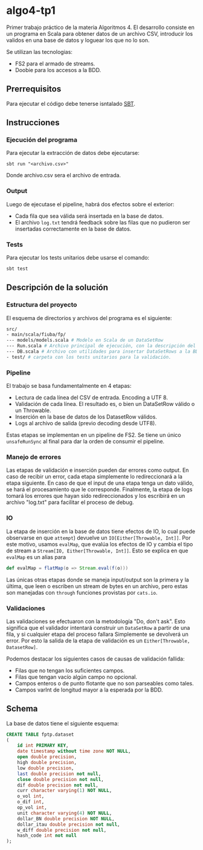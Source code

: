 # algo4-tp1

Primer trabajo práctico de la materia Algoritmos 4. El desarrollo consiste en un programa en Scala para obtener datos
de un archivo CSV, introducir los validos en una base de datos y loguear los que no lo son.

Se utilizan las tecnologias:

- FS2 para el armado de streams.
- Doobie para los accesos a la BDD.

## Prerrequisitos

Para ejecutar el código debe tenerse isntalado [SBT](https://www.scala-sbt.org/1.x/docs/Installing-sbt-on-Linux.html).

## Instrucciones

### Ejecución del programa

Para ejecutar la extracción de datos debe ejecutarse:

```shell
sbt run "<archivo.csv>"
```

Donde archivo.csv sera el archivo de entrada.

### Output

Luego de ejecutase el pipeline, habrá dos efectos sobre el exterior:

- Cada fila que sea válida será insertada en la base de datos.
- El archivo `log.txt` tendrá feedback sobre las filas que no pudieron ser insertadas correctamente en la base de datos.

### Tests

Para ejecutar los tests unitarios debe usarse el comando:

```bash
sbt test
```

## Descripción de la solución

### Estructura del proyecto

El esquema de directorios y archivos del programa es el siguiente:

```bash
src/
- main/scala/fiuba/fp/
--- models/models.scala # Modelo en Scala de un DataSetRow
--- Run.scala # Archivo principal de ejecución, con la descripción del pipeline.
--- DB.scala # Archivo con utilidades para insertar DataSetRows a la BDD.
- test/ # carpeta con los tests unitarios para la validación. 
```

### Pipeline

El trabajo se basa fundamentalmente en 4 etapas:

- Lectura de cada línea del CSV de entrada. Encoding a UTF 8.
- Validación de cada línea. El resultado es, o bien un DataSetRow válido o un Throwable.
- Inserción en la base de datos de los DatasetRow válidos. 
- Logs al archivo de salida (previo decoding desde UTF8).

Estas etapas se implementan en un pipeline de FS2. Se tiene un único `unsafeRunSync` al final para
dar la orden de consumir el pipeline.

### Manejo de errores

Las etapas de validación e inserción pueden dar errores como output. En caso de recibir un error, cada
etapa simplemente lo redireccionará a la etapa siguiente. En caso de que el input de una etapa tenga un dato válido,
se hará el procesamiento que le corresponde. Finalmente, la etapa de logs tomará los errores que hayan sido
redireccionados y los escribirá en un archivo "log.txt" para facilitar el proceso de debug.

### IO

La etapa de inserción en la base de datos tiene efectos de IO, lo cual puede observarse en que `attempt`) devuelve
un `IO[Either[Throwable, Int]]`. Por este motivo, usamos `evalMap`, que evalúa los efectos de IO y cambia el tipo de
stream a `Stream[IO, Either[Throwable, Int]]`. Esto se explica en que `evalMap` es un alias para

```scala
def evalMap = flatMap(o => Stream.eval(f(o)))
```

Las únicas otras etapas donde se maneja input/output son la primera y la última, que leen o escriben un stream de 
bytes en un archivo, pero estas son manejadas con `through` funciones provistas por `cats.io`.

### Validaciones

Las validaciones se efectuaron con la metodología "Do, don't ask". Esto significa que el validador
intentará construir un `DataSetRow` a partir de una fila, y si cualquier etapa del proceso fallara 
Simplemente se devolverá un error. Por esto la salida de la etapa de validación es un 
`Either[Throwable, DatasetRow]`.

Podemos destacar los siguientes casos de causas de validación fallida:

- Filas que no tengan los suficientes campos.
- Filas que tengan vacío algún campo no opcional.
- Campos enteros o de punto flotante que no son parseables como tales.
- Campos varInt de longitud mayor a la esperada por la BDD.

## Schema

La base de datos tiene el siguiente esquema:

```sql
CREATE TABLE fptp.dataset
(
    id int PRIMARY KEY,
    date timestamp without time zone NOT NULL,
    open double precision,
    high double precision,
    low double precision,
    last double precision not null,
    close double precision not null,
    dif double precision not null,
    curr character varying(1) NOT NULL,
    o_vol int,
    o_dif int,
    op_vol int,
    unit character varying(4) NOT NULL,
    dollar_BN double precision NOT NULL,
    dollar_itau double precision not null,
    w_diff double precision not null,
    hash_code int not null
);
```
